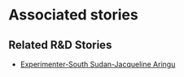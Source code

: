 # Associated stories

<!-- !!DO NOT REMOVE!! start autogenerated hyperlinks -->
## Related R&D Stories
- [Experimenter-South Sudan-Jacqueline Aringu](/RnD-Archive/stories/?doc=Experimenters_SSD)
<!-- !!DO NOT REMOVE!! end autogenerated hyperlinks -->